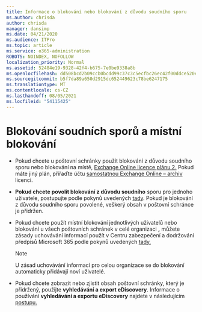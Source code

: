 ```yaml
---
title: Informace o blokování nebo blokování z důvodu soudního sporu
ms.author: chrisda
author: chrisda
manager: dansimp
ms.date: 04/21/2020
ms.audience: ITPro
ms.topic: article
ms.service: o365-administration
ROBOTS: NOINDEX, NOFOLLOW
localization_priority: Normal
ms.assetid: 52484e19-9328-42f4-b675-7e0be9338a8b
ms.openlocfilehash: dd508bcd2b09ccb0bcdd99c37c3c5ecfbc26ec42f00ddce520ef8e73e3aef436
ms.sourcegitcommit: b5f7da89a650d2915dc652449623c78be6247175
ms.translationtype: MT
ms.contentlocale: cs-CZ
ms.lasthandoff: 08/05/2021
ms.locfileid: "54115425"
---
```

# <a name="about-litigation-holds-and-in-place-holds"></a>Blokování soudních sporů a místní blokování

- Pokud chcete u poštovní schránky použít blokování z důvodu soudního sporu nebo blokování na místě, [Exchange Online licence plánu 2.](https://docs.microsoft.com/office365/servicedescriptions/office-365-platform-service-description/office-365-plan-options) Pokud máte jiný plán, přiřaďte účtu [samostatnou Exchange Online – archiv](https://docs.microsoft.com/office365/servicedescriptions/exchange-online-archiving-service-description/exchange-online-archiving-service-description) licenci. 
    
- **Pokud chcete povolit blokování z důvodu soudního** sporu pro jednoho uživatele, postupujte podle pokynů uvedených [tady](https://docs.microsoft.com/microsoft-365/compliance/create-a-litigation-hold?view=o365-worldwide#place-a-mailbox-on-litigation-hold). Pokud je blokování z důvodu soudního sporu povolené, veškerý obsah v poštovní schránce je přidržen.
    
- Pokud chcete  použít místní blokování jednotlivých uživatelů nebo blokování u všech poštovních schránek v celé organizaci **,** můžete zásady uchovávání informací použít v Centru zabezpečení a dodržování předpisů Microsoft 365 podle pokynů uvedených [tady.](https://docs.microsoft.com/microsoft-365/compliance/retention-policies)
    
    > [!NOTE]
    > U zásad uchovávání informací pro celou organizace se do blokování automaticky přidávají noví uživatelé. 
  
- Pokud chcete zobrazit nebo zjistit obsah poštovní schránky, který je přidržený, použijte **vyhledávání a export eDiscovery**. Informace o používání **vyhledávání a exportu eDiscovery** najdete v následujícím [postupu.](https://docs.microsoft.com/microsoft-365/compliance/export-search-results)
    

